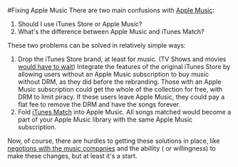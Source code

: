 #Fixing Apple Music
There are two main confusions with [Apple Music][am]:
1. Should I use iTunes Store or Apple Music?
2. What's the difference between Apple Music and iTunes Match?

These two problems can be solved in relatively simple ways:

1.  Drop the iTunes Store brand, at least for music. (TV Shows and movies [would have to wait][stream]) Integrate the features of the original iTunes Store by allowing users without an Apple Music subscription to buy music without DRM, as they did before the rebranding. Those with an Apple Music subscription could get the whole of the collection for free, with DRM to limit piracy. If these users leave Apple Music, they could pay a flat fee to remove the DRM and have the songs forever.
2.  Fold [iTunes Match][match] into Apple Music. All songs matched would become a part of your Apple Music library with the same Apple Music subscription.

Now, of course, there are hurdles to getting these solutions in place, like [negotions with the music companies][neg] and the abillity ( or willingness) to make these changes, but at least it's a start.

[am]:https://apple.com/music
[stream]:http://www.macrumors.com/roundup/streaming-tv-service/
[match]:http://www.apple.com/itunes/itunes-match/
[neg]:http://www.macrumors.com/2015/05/20/apple-streaming-music-multi-country-availability/




